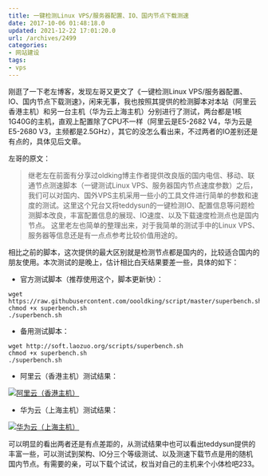 ```yaml
---
title: 一键检测Linux VPS/服务器配置、IO、国内节点下载测速
date: 2017-10-06 01:48:18.0
updated: 2021-12-22 17:01:20.0
url: /archives/2499
categories: 
- 网站建设
tags: 
- vps
---
```


刚逛了一下老左博客，发现左哥又更文了《一键检测Linux VPS/服务器配置、IO、国内节点下载测速》，闲来无事，我也按照其提供的检测脚本对本站（阿里云香港主机）和另一台主机（华为云上海主机）分别进行了测试，两台都是1核1G40G的主机，直观上配置除了CPU不一样（阿里云是E5-2682 V4，华为云是E5-2680 V3，主频都是2.5GHz），其它的没怎么看出来，不过两者的IO差别还是有点的，具体见后文章。

左哥的原文：
<blockquote>继老左在前面有分享过oldking博主作者提供改良版的国内电信、移动、联通节点测速脚本（一键测试Linux VPS、服务器国内节点速度参数）之后，我们可以对国内、国外VPS主机采用一些小的工具文件进行简单的参数和速度的测试。这里这个兄台又将teddysun的一键检测IO、配置信息等问题检测脚本改良，丰富配置信息的展现、IO速度、以及下载速度检测点也是国内节点。
这里老左也简单的整理出来，对于我简单的测试手中的Linux VPS、服务器等信息还是有一点点参考比较价值用途的。</blockquote>
相比之前的脚本，这次提供的最大区别就是检测节点都是国内的，比较适合国内的朋友使用。本次测试的是晚上，估计相比白天结果要差一些，具体的如下：
<ul>
 	<li>官方测试脚本（推荐使用这个，脚本更新快）：</li>
</ul>
<pre><code class="lang-python">wget https://raw.githubusercontent.com/oooldking/script/master/superbench.sh
chmod +x superbench.sh
./superbench.sh</code></pre>
<ul>
 	<li>备用测试脚本：</li>
</ul>
<pre><code class="lang-python">wget http://soft.laozuo.org/scripts/superbench.sh
chmod +x superbench.sh
./superbench.sh</code></pre>
<ul>
 	<li>阿里云（香港主机）测试结果：</li>
</ul>
<a href="https://cdn.uu126.cn/image/9/ec/fec7b1fe6fe32d1882f99e7103633.png"><img title="阿里云（香港主机）" src="https://cdn.uu126.cn/image/9/ec/fec7b1fe6fe32d1882f99e7103633.png" alt="阿里云（香港主机）"></a>
<ul>
 	<li>华为云（上海主机）测试结果：</li>
</ul>
<a href="https://cdn.uu126.cn/image/d/4a/d182dbc231a82f26e5259968a7c1a.png"><img title="华为云（上海主机）" src="https://cdn.uu126.cn/image/d/4a/d182dbc231a82f26e5259968a7c1a.png" alt="华为云（上海主机）"></a>

可以明显的看出两者还是有点差距的，从测试结果中也可以看出teddysun提供的丰富一些，可以测试到架构、IO分三个等级测试、以及测速下载节点是用的随机国内节点。有需要的亲，可以下载个试试，权当对自己的主机来个小体检吧233。